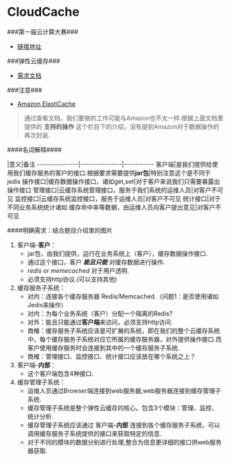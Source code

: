 CloudCache
==========

###第一届云计算大赛###
- [链接地址][1]

###弹性云缓存###
- [需求文档][2]

###注意###
- [Amazon ElastiCache][3]

> 通过查看文档，我们要做的工作可能与Amazon也不太一样.根据上面文档里提供的 **支持的操作** 这个栏目下的介绍，没有提到Amazon对于数据操作的再次封装.

####名词解释####

 |意义|备注
---------------|---------------|-----------
客户端|是我们提供给使用我们缓存服务的客户的接口.根据要求需要提供**jar包**|特别注意这个是不同于jedis
操作接口|缓存数据操作接口，诸如get,set|对于客户来说我们只需要暴露出操作接口
管理接口|云缓存系统管理接口，服务于我们系统的运维人员|对客户不可见
监控接口|云缓存系统监控接口，服务于运维人员|对客户不可见
统计接口|对于不同业务系统统计诸如 缓存命中率等数据，由运维人员向客户提出意见|对客户不可见

####明确需求：结合题目介绍里的图片
1. 客户端-**客户**：
	- jar包，由我们提供，运行在业务系统上（客户），缓存数据操作接口.
	- 通过这个接口，客户 ***能且只能*** 对缓存数据进行操作.
	- *redis* or *memecached* 对于用户透明.
	- 必须支持http协议.(可以支持其他)
2. 缓存服务子系统：
	- 对内：连接各个缓存服务器 Redis/Memcached.（问题1：是否使用诸如Jedis来操作）
	- 对内：为每个业务系统（客户）分配一个隔离的Redis?
	- 对外：能且只能通过**客户端**来访问，必须支持http访问.
	- 商榷：缓存服务子系统应该是可扩展的系统，即在我们的整个云缓存系统中，每个缓存服务子系统对应它所属的缓存服务器，对外提供操作接口.而客户使用缓存服务时会连接到其中的一个缓存服务子系统.
	- 商榷：管理接口、监控接口、统计接口应该放在哪个系统之上？
3. 客户端-**内部**：
	- 这个客户端包含4种接口.
3. 缓存管理子系统：
	- 运维人员通过Browser端连接到web服务器,web服务器连接到缓存管理子系统.
	- 缓存管理子系统是整个弹性云缓存的核心。包含3个模块：管理、监控、统计分析.
	- 缓存管理子系统应该通过 客户端-**内部** 连接到各个缓存服务子系统，可以调用缓存服务子系统提供的接口来获取特定的信息.
	- 对于不同的模块的数据分别进行处理,整合为信息更详细的接口供web服务器获取.

[1]:https://cloud.seu.edu.cn/contest/ (第一届全国高校云计算创新应用大赛)
[2]:./doc/eCache.pdf (命题赛二说明)
[3]:http://docs.aws.amazon.com/zh_cn/AmazonElastiCache/latest/UserGuide/WhatIs.html (什么是Amazon ElastiCache)
